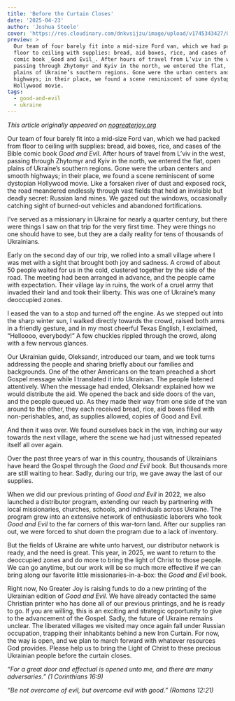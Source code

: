 ```yaml
---
title: 'Before the Curtain Closes'
date: '2025-04-23'
author: 'Joshua Steele'
cover: 'https://res.cloudinary.com/dnkvsijzu/image/upload/v1745343427/OFReport/2025-04-23-before-the-curtain-closes/good-evil-books-crowd-1-1200x630_myudya.jpg'
preview: >
  Our team of four barely fit into a mid-size Ford van, which we had packed from
  floor to ceiling with supplies: bread, aid boxes, rice, and cases of the Bible
  comic book _Good and Evil_. After hours of travel from L’viv in the west,
  passing through Zhytomyr and Kyiv in the north, we entered the flat, open
  plains of Ukraine’s southern regions. Gone were the urban centers and smooth
  highways; in their place, we found a scene reminiscent of some dystopian
  Hollywood movie.
tags:
  - good-and-evil
  - ukraine
---
```


_This article originally appeared on
[nogreaterjoy.org](https://nogreaterjoy.org/articles/before-the-curtain-closes/)_

<article-spacer />

Our team of four barely fit into a mid-size Ford van, which we had packed from
floor to ceiling with supplies: bread, aid boxes, rice, and cases of the Bible
comic book _Good and Evil_. After hours of travel from L’viv in the west,
passing through Zhytomyr and Kyiv in the north, we entered the flat, open plains
of Ukraine’s southern regions. Gone were the urban centers and smooth highways;
in their place, we found a scene reminiscent of some dystopian Hollywood movie.
Like a forsaken river of dust and exposed rock, the road meandered endlessly
through vast fields that held an invisible but deadly secret: Russian land
mines. We gazed out the windows, occasionally catching sight of burned-out
vehicles and abandoned fortifications.

<article-image publicId="OFReport/2025-02-24-the-november-project/dragon-teeth-field_xt2nav" width="768" caption="Dragon’s teeth tank barriers stand ominously beside our road to Kherson, a landscape scarred by war and suffering." />

I’ve served as a missionary in Ukraine for nearly a quarter century, but there
were things I saw on that trip for the very first time. They were things no one
should have to see, but they are a daily reality for tens of thousands of
Ukrainians.

Early on the second day of our trip, we rolled into a small village where I was
met with a sight that brought both joy and sadness. A crowd of about 50 people
waited for us in the cold, clustered together by the side of the road. The
meeting had been arranged in advance, and the people came with expectation.
Their village lay in ruins, the work of a cruel army that invaded their land and
took their liberty. This was one of Ukraine’s many deoccupied zones.

I eased the van to a stop and turned off the engine. As we stepped out into the
sharp winter sun, I walked directly towards the crowd, raised both arms in a
friendly gesture, and in my most cheerful Texas English, I exclaimed, “Helloooo,
everybody!” A few chuckles rippled through the crowd, along with a few nervous
glances.

<article-image publicId="OFReport/2025-02-24-the-november-project/oleksandr-ben-preaching-van_zrvxvt" width="768" caption="Oleksandr addresses a crowd in the village of Sadok. Ben also preached the Gospel as people stood around the van and listened." />

Our Ukrainian guide, Oleksandr, introduced our team, and we took turns
addressing the people and sharing briefly about our families and backgrounds.
One of the other Americans on the team preached a short Gospel message while I
translated it into Ukrainian. The people listened attentively. When the message
had ended, Oleksandr explained how we would distribute the aid. We opened the
back and side doors of the van, and the people queued up. As they made their way
from one side of the van around to the other, they each received bread, rice,
aid boxes filled with non-perishables, and, as supplies allowed, copies of Good
and Evil.

<article-image publicId="OFReport/2025-02-24-the-november-project/ben-good-evil-book-child_eleuxt" width="768" caption="Ben offers a _Good and Evil_ book to a family in the village of Shostakove." />

And then it was over. We found ourselves back in the van, inching our way
towards the next village, where the scene we had just witnessed repeated itself
all over again.

Over the past three years of war in this country, thousands of Ukrainians have
heard the Gospel through the _Good and Evil_ book. But thousands more are still
waiting to hear. Sadly, during our trip, we gave away the last of our supplies.

When we did our previous printing of _Good and Evil_ in 2022, we also launched a
distributor program, extending our reach by partnering with local missionaries,
churches, schools, and individuals across Ukraine. The program grew into an
extensive network of enthusiastic laborers who took _Good and Evil_ to the far
corners of this war-torn land. After our supplies ran out, we were forced to
shut down the program due to a lack of inventory.

But the fields of Ukraine are white unto harvest, our distributor network is
ready, and the need is great. This year, in 2025, we want to return to the
deoccupied zones and do more to bring the light of Christ to those people. We
can go anytime, but our work will be so much more effective if we can bring
along our favorite little missionaries-in-a-box: the _Good and Evil_ book.

<article-image publicId="OFReport/2025-02-24-the-november-project/good-evil-books-crowd-2_zbdcsz" width="768" caption="A joyful moment as Joshua, Ben, and Oleksandr stand with local Ukrainians who have just received their copies of _Good and Evil_. (village of Sukhanove)" />

Right now, No Greater Joy is raising funds to do a new printing of the Ukrainian
edition of _Good and Evil_. We have already contacted the same Christian printer
who has done all of our previous printings, and he is ready to go. If you are
willing, this is an exciting and strategic opportunity to give to the
advancement of the Gospel. Sadly, the future of Ukraine remains unclear. The
liberated villages we visited may once again fall under Russian occupation,
trapping their inhabitants behind a new Iron Curtain. For now, the way is open,
and we plan to march forward with whatever resources God provides. Please help
us to bring the Light of Christ to these precious Ukrainian people before the
curtain closes.

<article-button text="Donate Now" path="https://nogreaterjoy.org/shop/ministry-gift-ukraine-ge-printing/" :outline="true" :center="true" :external="true" margin="y"/>

_“For a great door and effectual is opened unto me, and there are many
adversaries.” (1 Corinthians 16:9)_

_“Be not overcome of evil, but overcome evil with good.” (Romans 12:21)_

<article-spacer />
